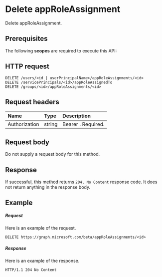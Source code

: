 # Delete appRoleAssignment

Delete appRoleAssignment.
## Prerequisites
The following **scopes** are required to execute this API: 
## HTTP request
<!-- { "blockType": "ignored" } -->
```http
DELETE /users/<id | userPrincipalName>/appRoleAssignments/<id>
DELETE /servicePrincipals/<id>/appRoleAssignedTo
DELETE /groups/<id>/appRoleAssignments/<id>

```
## Request headers
| Name       | Type | Description|
|:---------------|:--------|:----------|
| Authorization  | string  | Bearer <token>. Required. |

## Request body
Do not supply a request body for this method.


## Response
If successful, this method returns `204, No Content` response code. It does not return anything in the response body.

## Example
##### Request
Here is an example of the request.
<!-- {
  "blockType": "request",
  "name": "delete_approleassignment"
}-->
```http
DELETE https://graph.microsoft.com/beta/appRoleAssignments/<id>
```
##### Response
Here is an example of the response. 
<!-- {
  "blockType": "response",
  "truncated": true
} -->
```http
HTTP/1.1 204 No Content
```

<!-- uuid: 8fcb5dbc-d5aa-4681-8e31-b001d5168d79
2015-10-25 14:57:30 UTC -->
<!-- {
  "type": "#page.annotation",
  "description": "Delete appRoleAssignment",
  "keywords": "",
  "section": "documentation",
  "tocPath": ""
}-->

<!-- {
  "type": "#page.annotation",
  "description": "Delete appRoleAssignment.",
  "tocPath": "/beta reference/Directory/app role assignment/Delete appRoleAssignment",
  "apiVersion": "beta",
  "section": "documentation",
  "canonicalURL": ""
} -->
